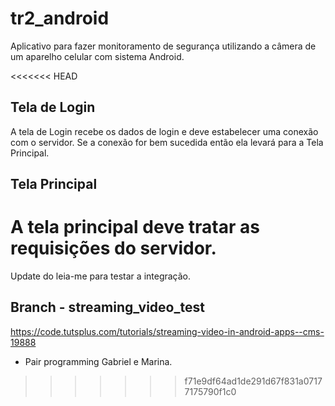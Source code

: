 # tr2_android
Aplicativo para fazer monitoramento de segurança utilizando a câmera de um aparelho celular com sistema Android.

<<<<<<< HEAD
## Tela de Login
A tela de Login recebe os dados de login e deve estabelecer uma conexão com o servidor. Se a conexão for bem sucedida então ela levará para a Tela Principal.

## Tela Principal
A tela principal deve tratar as requisições do servidor.
=======
Update do leia-me para testar a integração.

## Branch - streaming_video_test
https://code.tutsplus.com/tutorials/streaming-video-in-android-apps--cms-19888
- Pair programming Gabriel e Marina.
>>>>>>> f71e9df64ad1de291d67f831a07177175790f1c0
